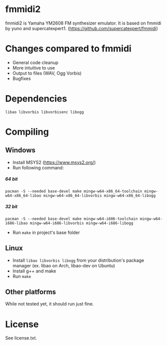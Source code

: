 # fmmidi2
fmmidi2 is Yamaha YM2608 FM synthesizer emulator. It is based on fmmidi by yuno and supercatexpert1. (https://github.com/supercatexpert/fmmidi)

# Changes compared to fmmidi
- General code cleanup
- More intuitive to use
- Output to files (WAV, Ogg Vorbis)
- Bugfixes

# Dependencies
`libao libvorbis libvorbisenc libogg`

# Compiling
## Windows
- Install MSYS2 (https://www.msys2.org/)
- Run following command:
##### 64 bit
`pacman -S --needed base-devel make mingw-w64-x86_64-toolchain mingw-w64-x86_64-libao mingw-w64-x86_64-libvorbis mingw-w64-x86_64-libogg`
##### 32 bit
`pacman -S --needed base-devel make mingw-w64-i686-toolchain mingw-w64-i686-libao mingw-w64-i686-libvorbis mingw-w64-i686-libogg`
- Run `make` in project's base folder

## Linux
- Install `libao libvorbis libogg` from your distribution's package manager (ex. libao on Arch, libao-dev on Ubuntu)
- Install g++ and make
- Run `make`

## Other platforms
While not tested yet, it should run just fine.

# License 
See license.txt.
